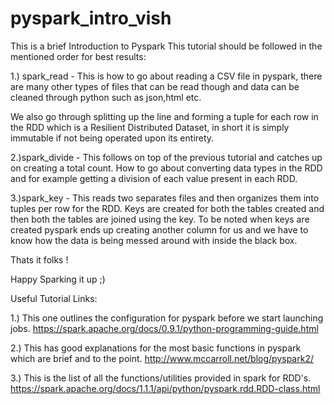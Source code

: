 # pyspark_intro_vish
This is a brief Introduction to Pyspark
This tutorial should be followed in the mentioned order for best results:

1.) spark_read - This is how to go about reading a CSV file in pyspark, there are many other types of files that can be read though and data can be cleaned through python such as json,html etc. 

We also go through splitting up the line and forming a tuple for each row in the RDD which is a Resilient Distributed Dataset, in short it is simply immutable if not being operated upon its entirety.

2.)spark_divide - This follows on top of the previous tutorial and catches up on creating a total count. How to go about converting data types in the RDD and for example getting a division of each value present in each RDD.

3.)spark_key - This reads two separates files and then organizes them into tuples per row for the RDD. Keys are created for both the tables created and then both the tables are joined using the key. To be noted when keys are created pyspark ends up creating another column for us and we have to know how the data is being messed around with inside the black box.

Thats it folks !

Happy Sparking it up ;)

Useful Tutorial Links:

1.) This one outlines the configuration for pyspark before we start launching jobs. https://spark.apache.org/docs/0.9.1/python-programming-guide.html 

2.) This has good explanations for the most basic functions in pyspark which are brief and to the point.
http://www.mccarroll.net/blog/pyspark2/

3.) This is the list of all the functions/utilities provided in spark for RDD's.
https://spark.apache.org/docs/1.1.1/api/python/pyspark.rdd.RDD-class.html

